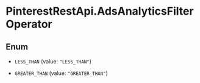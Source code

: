 # PinterestRestApi.AdsAnalyticsFilterOperator

## Enum


* `LESS_THAN` (value: `"LESS_THAN"`)

* `GREATER_THAN` (value: `"GREATER_THAN"`)


